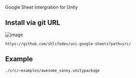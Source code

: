 Google Sheet Intergration for Unity

## Install via git URL
![image](https://user-images.githubusercontent.com/49047211/215680248-26e2093a-d7e1-462f-9bb4-a81a5699d4f0.png)

 `https://github.com/shlifedev/uni-google-sheets?path=src/` 

## Example
 `./src/~examples/awesome_sunny.unitypackage`
 
